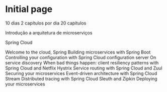 # Initial page

10 dias
2 capítulos por dia
20 capítulos


Introdução a arquitetura de microserviços



Spring Cloud

Welcome to the cloud, Spring
Building microservices with Spring Boot
Controlling your configuration with Spring Cloud configuration server
On service discovery
When bad things happen: client resiliency patterns with Spring Cloud and Netflix Hystrix
Service routing with Spring Cloud and Zuul
Securing your microservices
Event-driven architecture with Spring Cloud Stream
Distributed tracing with Spring Cloud Sleuth and Zipkin
Deploying your microservices